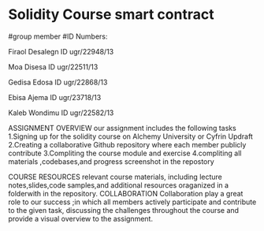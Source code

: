 # Solidity Course smart contract
#group member       #ID Numbers:

Firaol Desalegn   ID ugr/22948/13

Moa Disesa        ID ugr/22511/13

Gedisa Edosa      ID ugr/22868/13

Ebisa Ajema       ID ugr/23718/13

Kaleb Wondimu     ID ugr/22582/13


ASSIGNMENT OVERVIEW
our assignment includes the following tasks
1.Signing up for the solidity course on Alchemy University or Cyfrin Updraft
2.Creating a collaborative Github repository where each member publicly contribute
3.Compliting the course module and exercise
4.compliting all materials ,codebases,and progress screenshot in the repostory

COURSE RESOURCES
 relevant course materials, including lecture notes,slides,code samples,and additional resources oraganized in a folderwith in the repository.
 COLLABORATION
 Collaboration play a great role to our success ;in which all members actively participate and contribute to the given task, discussing the challenges throughout the course and provide a visual overview to the assignment.

